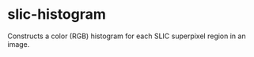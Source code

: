 slic-histogram
==============

Constructs a color (RGB) histogram for each SLIC superpixel region in an image.
